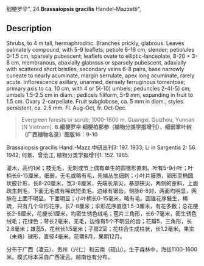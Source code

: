 细梗罗伞",
24.**Brassaiopsis gracilis** Handel-Mazzetti",

## Description
Shrubs, to 4 m tall, hermaphroditic. Branches prickly, glabrous. Leaves palmately compound, with 5-9 leaflets; petiole 6-16 cm, slender; petiolules 0-1.5 cm, sparsely pubescent; leaflets ovate to elliptic-lanceolate, 8-20 × 3-8 cm, membranous, abaxially glabrous or sparsely pubescent, adaxially with scattered short bristles, secondary veins 6-8 pairs, base narrowly cuneate to nearly acuminate, margin serrulate, apex long acuminate, rarely acute. Inflorescence axillary, unarmed, densely ferruginous tomentose; primary axis to ca. 10 cm, with 4 or 5(-10) umbels; peduncles 2-4(-5) cm; umbels 1.5-2.5 cm in diam.; pedicels filiform, 5-9 mm, expanding in fruit to 1.5 cm. Ovary 2-carpellate. Fruit subglobose, ca. 5 mm in diam.; styles persistent, ca. 2.5 mm. Fl. Aug-Oct, fr. Oct-Dec.

> Evergreen forests or scrub; 1000-1600 m. Guangxi, Guizhou, Yunnan [N Vietnam].
**8.细梗罗伞 细梗柏那参（植物分类学报增刊），细弱掌叶树（广西植物名录）图版16：9-10**

Brassaiopsis gracilis Hand.-Mazz.中研丛刊3: 197. 1933; Li in Sargentia 2: 56. 1942; 何景、曾沧江, 植物分类学报增刊1: 152. 1965.

灌木，高约1米；枝无毛，无刺或节上偶有单生的圆锥形直刺。叶有5-9小叶；叶柄长6-15厘米，细弱，无毛或略有毛，先端丛生细刺；小叶片膜质，卵形至椭圆状披针形，长8-20厘米，宽3-8厘米，先端长渐尖，基部狭尖，两侧的歪斜，上面疏生刺毛，下面无毛或有稀疏短柔毛，边缘有锯齿，侧脉6-8对，两面均明显，网脉在上面不明显，下面明显；小叶柄长0-15毫米，略有毛。圆锥花序腋生，稀疏，只有几个伞形花序，长7-8厘米；伞形花序直径1.5-3厘米，有花多数；总花梗长2-8厘米，花梗长1厘米，均密生锈色绒毛；苞片三角形，长6-7毫米，密生锈色绒毛；花绿色；萼长2毫米，无毛，边缘有5个不明显的齿；花瓣5，三角形，长2.8毫米；雄蕊5，花丝长1.5毫米；子房2室；花柱合生成柱状，长1.2毫米。果实（未熟）球形，直径4毫米。花期8月，果期12月。

分布于广西（凌云）、贵州（兴仁）和云南（砚山）。生于森林中，海拔1100-1600米。模式标本采自广西凌云。越南也有分布。
